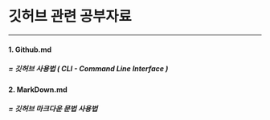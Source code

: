 # 깃허브 관련 공부자료

---

#### 1. Github.md  
#####   = 깃허브 사용법 ( CLI - Command Line Interface )  
#### 2. MarkDown.md  
#####   = 깃허브 마크다운 문법 사용법
